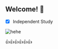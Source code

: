 ## Welcome! 👋

<!--
**24613/24613** is a ✨ _special_ ✨ repository because its `README.md` (this file) appears on your GitHub profile.

Here are some ideas to get you started:

- 🔭 I’m currently working on ...
- 🌱 I’m currently learning ...
- 👯 I’m looking to collaborate on ...
- 🤔 I’m looking for help with ...
- 💬 Ask me about ...
- 📫 How to reach me: ...
- 😄 Pronouns: ...
- ⚡ Fun fact: ...
-->
- [x] Independent Study

![hehe](https://www.cartoonbrew.com/wp-content/uploads/2023/10/amazing_digital_circus.jpg)

:+1::+1::+1::+1::+1::+1:


